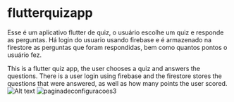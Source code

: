 # flutterquizapp

Esse é um aplicativo flutter de quiz, o usuário escolhe um quiz e responde as perguntas. 
Há login do usuario usando firebase e é armazenado na firestore as perguntas que foram respondidas, bem como quantos pontos o usuário fez.

This is a flutter quiz app, the user chooses a quiz and answers the questions. There is a user login using firebase and the firestore stores the questions that were answered, as well as how many points the user scored.
![Alt text](https://user-images.githubusercontent.com/137653762/248517435-3d36d886-113c-48f9-a429-579db874c2da.png)
![paginadeconfiguracoes3](https://github.com/guilherme8portes/flutterquizapp/assets/137653762/3d36d886-113c-48f9-a429-579db874c2da)

